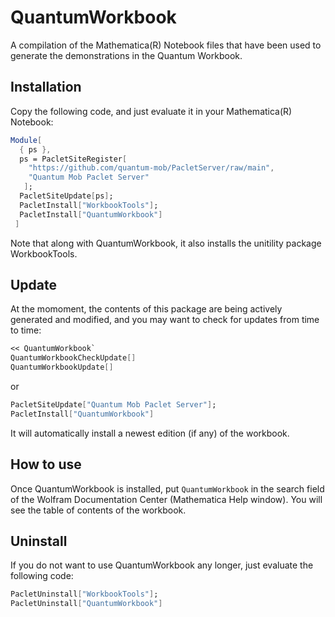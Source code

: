 # QuantumWorkbook

A compilation of the Mathematica(R) Notebook files that have been used to generate the demonstrations in the Quantum Workbook.

## Installation

Copy the following code, and just evaluate it in your Mathematica(R) Notebook:

```Mathematica
Module[
  { ps },
  ps = PacletSiteRegister[
    "https://github.com/quantum-mob/PacletServer/raw/main",
    "Quantum Mob Paclet Server"
   ];
  PacletSiteUpdate[ps];
  PacletInstall["WorkbookTools"];
  PacletInstall["QuantumWorkbook"]
 ]
```

Note that along with QuantumWorkbook, it also installs the unitility package WorkbookTools.


## Update

At the momoment, the contents of this package are being actively generated and modified, and you may want to check for updates from time to time:

```Mathematica
<< QuantumWorkbook`
QuantumWorkbookCheckUpdate[]
QuantumWorkbookUpdate[]
```

or

```Mathematica
PacletSiteUpdate["Quantum Mob Paclet Server"];
PacletInstall["QuantumWorkbook"]
```

It will automatically install a newest edition (if any) of the workbook.


## How to use

Once QuantumWorkbook is installed, put `QuantumWorkbook` in the search field of the Wolfram Documentation Center (Mathematica Help window). You will see the table of contents of the workbook.

## Uninstall

If you do not want to use QuantumWorkbook any longer, just evaluate the following code:

```Mathematica
PacletUninstall["WorkbookTools"];
PacletUninstall["QuantumWorkbook"]
```
